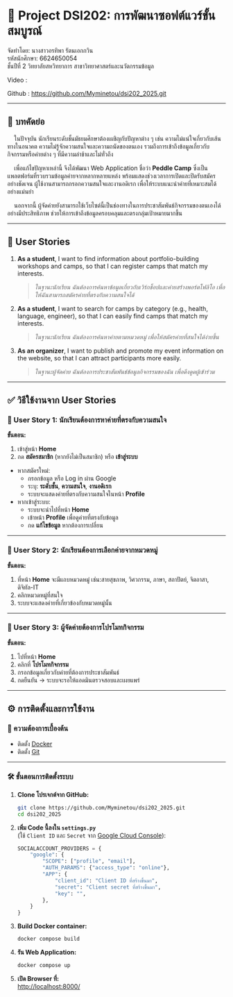 # 📌 Project DSI202: การพัฒนาซอฟต์แวร์ขั้นสมบูรณ์  
จัดทำโดย: นางสาวอรทิพา รัตนเอกกวิน  
รหัสนักศึกษา: 6624650054  
ชั้นปีที่ 2 วิทยาลัยสหวิทยาการ สาขาวิทยาศาสตร์และนวัตกรรมข้อมูล

Video :

Github : https://github.com/Myminetou/dsi202_2025.git

---

## 📝 บทคัดย่อ

&nbsp;&nbsp;&nbsp;&nbsp;ในปัจจุบัน นักเรียนระดับชั้นมัธยมศึกษาต้องเผชิญกับปัญหาต่าง ๆ เช่น ความไม่แน่ใจเกี่ยวกับเส้นทางในอนาคต ความไม่รู้จักความสนใจและความถนัดของตนเอง รวมถึงการเข้าถึงข้อมูลเกี่ยวกับกิจกรรมหรือค่ายต่าง ๆ ที่มีความล่าช้าและไม่ทั่วถึง

&nbsp;&nbsp;&nbsp;&nbsp;เพื่อแก้ไขปัญหาเหล่านี้ จึงได้พัฒนา Web Application ชื่อว่า **Peddle Camp** ซึ่งเป็นแพลตฟอร์มที่รวบรวมข้อมูลค่ายจากหลากหลายแหล่ง พร้อมแสดงช่วงเวลาการเปิดและปิดรับสมัครอย่างชัดเจน ผู้ใช้งานสามารถกรอกความสนใจและงานอดิเรก เพื่อให้ระบบแนะนำค่ายที่เหมาะสมได้อย่างแม่นยำ

&nbsp;&nbsp;&nbsp;&nbsp;นอกจากนี้ ผู้จัดค่ายยังสามารถใช้เว็บไซต์นี้เป็นช่องทางในการประชาสัมพันธ์กิจกรรมของตนเองได้อย่างมีประสิทธิภาพ ช่วยให้การเข้าถึงข้อมูลครอบคลุมและตรงกลุ่มเป้าหมายมากขึ้น

---

## 👤 User Stories

1. **As a student**, I want to find information about portfolio-building workshops and camps, so that I can register camps that match my interests.  
   > _ในฐานะนักเรียน ฉันต้องการค้นหาข้อมูลเกี่ยวกับเวิร์กช็อปและค่ายสร้างพอร์ตโฟลิโอ เพื่อให้ฉันสามารถสมัครค่ายที่ตรงกับความสนใจได้_

2. **As a student**, I want to search for camps by category (e.g., health, language, engineer), so that I can easily find camps that match my interests.  
   > _ในฐานะนักเรียน ฉันต้องการค้นหาค่ายตามหมวดหมู่ เพื่อให้สมัครค่ายที่สนใจได้ง่ายขึ้น_

3. **As an organizer**, I want to publish and promote my event information on the website, so that I can attract participants more easily.  
   > _ในฐานะผู้จัดค่าย ฉันต้องการประชาสัมพันธ์ข้อมูลกิจกรรมของฉัน เพื่อดึงดูดผู้เข้าร่วม_

---

## ✅ วิธีใช้งานจาก User Stories

### 🔹 User Story 1: นักเรียนต้องการหาค่ายที่ตรงกับความสนใจ

**ขั้นตอน:**
1. เข้าสู่หน้า **Home**
2. กด **สมัครสมาชิก** (หากยังไม่เป็นสมาชิก) หรือ **เข้าสู่ระบบ**
- หากสมัครใหม่:
  - กรอกข้อมูล หรือ Log in ผ่าน Google
  - ระบุ: **ระดับชั้น**, **ความสนใจ**, **งานอดิเรก**
  - ระบบจะแสดงค่ายที่ตรงกับความสนใจในหน้า **Profile**
- หากเข้าสู่ระบบ:
  - ระบบจะนำไปที่หน้า **Home**
  - เข้าหน้า **Profile** เพื่อดูค่ายที่ตรงกับข้อมูล
  - กด **แก้ไขข้อมูล** หากต้องการเปลี่ยน

---

### 🔹 User Story 2: นักเรียนต้องการเลือกค่ายจากหมวดหมู่

**ขั้นตอน:**
1. ที่หน้า **Home** จะมีแถบหมวดหมู่ เช่น:สายสุขภาพ, วิศวกรรม, ภาษา, สถาปัตย์, จิตอาสา, ดิจิทัล-IT
2. คลิกหมวดหมู่ที่สนใจ
3. ระบบจะแสดงค่ายที่เกี่ยวข้องกับหมวดหมู่นั้น

---

### 🔹 User Story 3: ผู้จัดค่ายต้องการโปรโมทกิจกรรม

**ขั้นตอน:**
1. ไปที่หน้า **Home**
2. คลิกที่ **โปรโมทกิจกรรม**
3. กรอกข้อมูลเกี่ยวกับค่ายที่ต้องการประชาสัมพันธ์
4. กดยืนยัน → ระบบจะรอให้แอดมินตรวจสอบและเผยแพร่

---

## ⚙️ การติดตั้งและการใช้งาน

### 📌 ความต้องการเบื้องต้น

- ติดตั้ง [Docker](https://www.docker.com/)
- ติดตั้ง [Git](https://git-scm.com/)

---

### 🛠 ขั้นตอนการติดตั้งระบบ

1. **Clone โปรเจกต์จาก GitHub:**

    ```bash
    git clone https://github.com/Myminetou/dsi202_2025.git
    cd dsi202_2025
    ```

2. **เพิ่ม Code นี้ลงใน `settings.py`**  
   (ใช้ `Client ID` และ `Secret` จาก [Google Cloud Console](https://console.cloud.google.com/)):

    ```python
    SOCIALACCOUNT_PROVIDERS = {
        "google": {
            "SCOPE": ["profile", "email"],
            "AUTH_PARAMS": {"access_type": "online"},
            "APP": {
                "client_id": "Client ID ที่สร้างขึ้นมา",
                "secret": "Client secret ที่สร้างขึ้นมา",
                "key": "",
            },
        }
    }
    ```

3. **Build Docker container:**

    ```bash
    docker compose build
    ```

4. **รัน Web Application:**

    ```bash
    docker compose up
    ```

5. **เปิด Browser ที่:**  
   [http://localhost:8000/](http://localhost:8000/)

